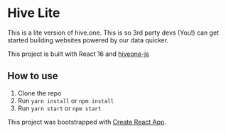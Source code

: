 # Hive Lite
This is a lite version of hive.one. This is so 3rd party devs (You!) can get started building websites powered by our data quicker.

This project is built with React 16 and [hiveone-js](https://github.com/hive-one/hive-js)

## How to use
1. Clone the repo
2. Run `yarn install` or `npm install`
3. Run `yarn start` or `npm start`

This project was bootstrapped with [Create React App](https://github.com/facebook/create-react-app).

